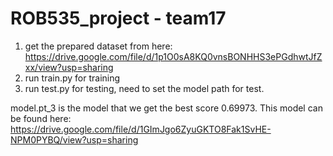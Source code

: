 # ROB535_project - team17

1. get the prepared dataset from here: https://drive.google.com/file/d/1p1O0sA8KQ0vnsBONHHS3ePGdhwtJfZxx/view?usp=sharing
2. run train.py for training
3. run test.py for testing, need to set the model path for test.

model.pt_3 is the model that we get the best score 0.69973. This model can be found here: https://drive.google.com/file/d/1GImJgo6ZyuGKTO8Fak1SvHE-NPM0PYBQ/view?usp=sharing
